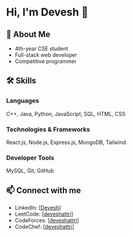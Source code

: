 # Hi, I'm Devesh 👋

## 🚀 About Me
- 4th-year CSE student
- Full-stack web developer
- Competitive programmer

## 🛠 Skills

### Languages
C++, Java, Python, JavaScript, SQL, HTML, CSS

### Technologies & Frameworks
React.js, Node.js, Express.js, MongoDB, Tailwind

### Developer Tools
MySQL, Git, GitHub

## 📫 Connect with me
- LinkedIn: [[Devesh](https://www.linkedin.com/in/devesh-a0b987256/)]
- LeetCode: [[deveshattri](https://leetcode.com/u/deveshattri/)]
- CodeForces: [[deveshattri](https://codeforces.com/profile/deveshattri)]
- CodeChef: [[deveshattri](https://www.codechef.com/users/attridevesh)]
